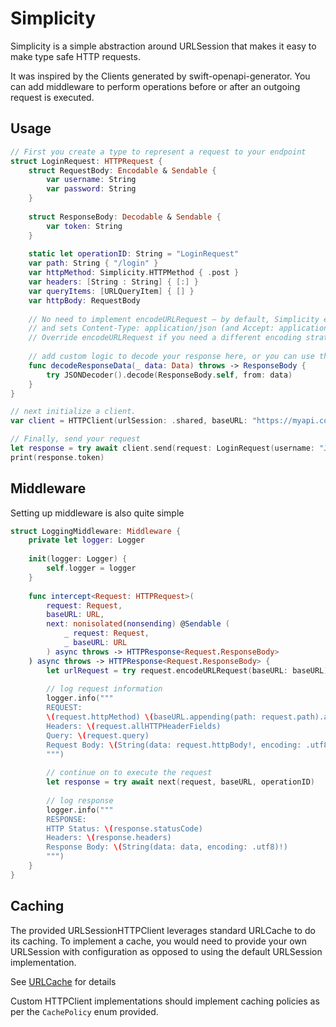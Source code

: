 # Simplicity

Simplicity is a simple abstraction around URLSession that makes it easy to make type safe HTTP requests.

It was inspired by the Clients generated by swift-openapi-generator.
You can add middleware to perform operations before or after an outgoing request is executed.

## Usage

```swift
// First you create a type to represent a request to your endpoint
struct LoginRequest: HTTPRequest {
    struct RequestBody: Encodable & Sendable {
        var username: String
        var password: String
    }
    
    struct ResponseBody: Decodable & Sendable {
        var token: String
    }
    
    static let operationID: String = "LoginRequest"
    var path: String { "/login" }
    var httpMethod: Simplicity.HTTPMethod { .post }
    var headers: [String : String] { [:] }
    var queryItems: [URLQueryItem] { [] }
    var httpBody: RequestBody
    
    // No need to implement encodeURLRequest — by default, Simplicity encodes JSON bodies
    // and sets Content-Type: application/json (and Accept: application/json) when missing.
    // Override encodeURLRequest if you need a different encoding strategy.
    
    // add custom logic to decode your response here, or you can use the default protocol implementation
    func decodeResponseData(_ data: Data) throws -> ResponseBody {
        try JSONDecoder().decode(ResponseBody.self, from: data)
    }
}

// next initialize a client.
var client = HTTPClient(urlSession: .shared, baseURL: "https://myapi.com", middlewares: [LoggingMiddleware()])

// Finally, send your request
let response = try await client.send(request: LoginRequest(username: "JohnDoe1234", password: "P@ssword123"))
print(response.token)
```

## Middleware

Setting up middleware is also quite simple

```swift
struct LoggingMiddleware: Middleware {
    private let logger: Logger
    
    init(logger: Logger) {
        self.logger = logger
    }
    
    func intercept<Request: HTTPRequest>(
        request: Request,
        baseURL: URL,
        next: nonisolated(nonsending) @Sendable (
            _ request: Request,
            _ baseURL: URL
        ) async throws -> HTTPResponse<Request.ResponseBody>
    ) async throws -> HTTPResponse<Request.ResponseBody> {
        let urlRequest = try request.encodeURLRequest(baseURL: baseURL)
    
        // log request information
        logger.info("""
        REQUEST:
        \(request.httpMethod) \(baseURL.appending(path: request.path).appending(queryItems: request.queryItems))
        Headers: \(request.allHTTPHeaderFields)
        Query: \(request.query)
        Request Body: \(String(data: request.httpBody!, encoding: .utf8)!)
        """)
        
        // continue on to execute the request
        let response = try await next(request, baseURL, operationID)
        
        // log response
        logger.info("""
        RESPONSE:
        HTTP Status: \(response.statusCode)
        Headers: \(response.headers)
        Response Body: \(String(data: data, encoding: .utf8)!)
        """)
    }
}
```

## Caching

The provided URLSessionHTTPClient leverages standard URLCache to do its caching. 
To implement a cache, you would need to provide your own URLSession with configuration as opposed to using the default URLSession implementation.

See [URLCache](https://developer.apple.com/documentation/foundation/urlcache) for details

Custom HTTPClient implementations should implement caching policies as per the `CachePolicy` enum provided. 
